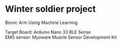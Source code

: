 # Winter soldier project

Bionic Arm Using Machine Learning

Target Board: Arduino Nano 33 BLE Sense<br/>EMG sensor: Myoware Muscle Sensor Development Kit
